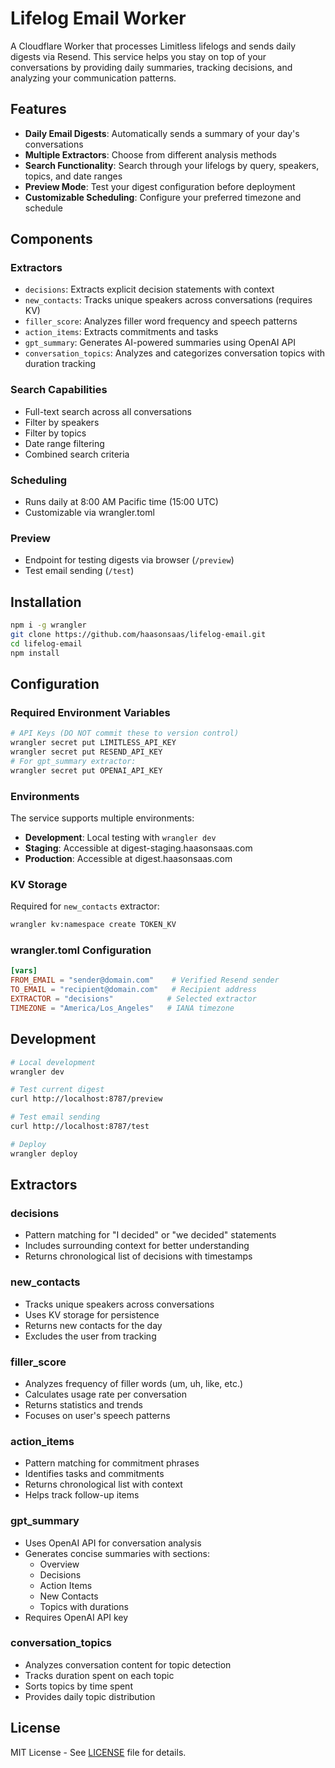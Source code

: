 # Lifelog Email Worker

A Cloudflare Worker that processes Limitless lifelogs and sends daily digests via Resend. This service helps you stay on top of your conversations by providing daily summaries, tracking decisions, and analyzing your communication patterns.

## Features

- **Daily Email Digests**: Automatically sends a summary of your day's conversations
- **Multiple Extractors**: Choose from different analysis methods
- **Search Functionality**: Search through your lifelogs by query, speakers, topics, and date ranges
- **Preview Mode**: Test your digest configuration before deployment
- **Customizable Scheduling**: Configure your preferred timezone and schedule

## Components

### Extractors
- `decisions`: Extracts explicit decision statements with context
- `new_contacts`: Tracks unique speakers across conversations (requires KV)
- `filler_score`: Analyzes filler word frequency and speech patterns
- `action_items`: Extracts commitments and tasks
- `gpt_summary`: Generates AI-powered summaries using OpenAI API
- `conversation_topics`: Analyzes and categorizes conversation topics with duration tracking

### Search Capabilities
- Full-text search across all conversations
- Filter by speakers
- Filter by topics
- Date range filtering
- Combined search criteria

### Scheduling
- Runs daily at 8:00 AM Pacific time (15:00 UTC)
- Customizable via wrangler.toml

### Preview
- Endpoint for testing digests via browser (`/preview`)
- Test email sending (`/test`)

## Installation

```bash
npm i -g wrangler
git clone https://github.com/haasonsaas/lifelog-email.git
cd lifelog-email
npm install
```

## Configuration

### Required Environment Variables
```bash
# API Keys (DO NOT commit these to version control)
wrangler secret put LIMITLESS_API_KEY
wrangler secret put RESEND_API_KEY
# For gpt_summary extractor:
wrangler secret put OPENAI_API_KEY
```

### Environments
The service supports multiple environments:
- **Development**: Local testing with `wrangler dev`
- **Staging**: Accessible at digest-staging.haasonsaas.com
- **Production**: Accessible at digest.haasonsaas.com

### KV Storage
Required for `new_contacts` extractor:
```bash
wrangler kv:namespace create TOKEN_KV
```

### wrangler.toml Configuration
```toml
[vars]
FROM_EMAIL = "sender@domain.com"    # Verified Resend sender
TO_EMAIL = "recipient@domain.com"   # Recipient address
EXTRACTOR = "decisions"            # Selected extractor
TIMEZONE = "America/Los_Angeles"   # IANA timezone
```

## Development

```bash
# Local development
wrangler dev

# Test current digest
curl http://localhost:8787/preview

# Test email sending
curl http://localhost:8787/test

# Deploy
wrangler deploy
```

## Extractors

### decisions
- Pattern matching for "I decided" or "we decided" statements
- Includes surrounding context for better understanding
- Returns chronological list of decisions with timestamps

### new_contacts
- Tracks unique speakers across conversations
- Uses KV storage for persistence
- Returns new contacts for the day
- Excludes the user from tracking

### filler_score
- Analyzes frequency of filler words (um, uh, like, etc.)
- Calculates usage rate per conversation
- Returns statistics and trends
- Focuses on user's speech patterns

### action_items
- Pattern matching for commitment phrases
- Identifies tasks and commitments
- Returns chronological list with context
- Helps track follow-up items

### gpt_summary
- Uses OpenAI API for conversation analysis
- Generates concise summaries with sections:
  - Overview
  - Decisions
  - Action Items
  - New Contacts
  - Topics with durations
- Requires OpenAI API key

### conversation_topics
- Analyzes conversation content for topic detection
- Tracks duration spent on each topic
- Sorts topics by time spent
- Provides daily topic distribution

## License

MIT License - See [LICENSE](LICENSE) file for details.